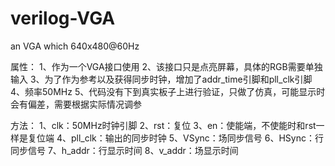 # verilog-VGA
an VGA which 640x480@60Hz

属性：
1、作为一个VGA接口使用
2、该接口只是点亮屏幕，具体的RGB需要单独输入
3、为了作为参考以及获得同步时钟，增加了addr_time引脚和pll_clk引脚
4、频率50MHz
5、代码没有下到真实板子上进行验证，只做了仿真，可能显示时会有偏差，需要根据实际情况调参

方法：
1、clk：50MHz时钟引脚
2、rst：复位
3、en：使能端，不使能时和rst一样是复位端
4、pll_clk：输出的同步时钟
5、VSync：场同步信号
6、HSync：行同步信号
7、h_addr：行显示时间
8、v_addr：场显示时间
